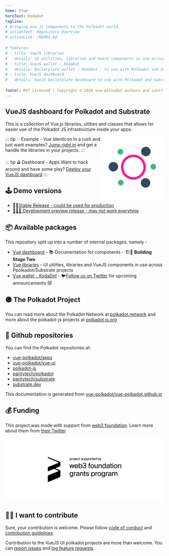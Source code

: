 ```yaml
---
home: true
heroText: KodaDot
tagline:
# Bringing Vue.js components to the Polkadot world.
# actionText: Repository Overview
# actionLink: /REPOS.md

# features:
# - title: VueJS libraries
#   details: UI utilities, libraries and VueJS components in use across Polkadot and Substrate projects
# - title: VueJS wallet - KodaDot
#   details: Boilerplate wallet - KodaDot - to use with Polkadot and Substrate compatible api
# - title: VueJS dashboard
#   details: VueJS boilerplate dashboard to use with Polkadot and Substrate compatible api

footer: MIT Licensed | Copyright © 2020 vue-polkadot authors and contributors
---
```

## VueJS dashboard for Polkadot and Substrate

This is a collection of Vue.js libraries, utlities and classes that allows for easier use of the Polkadot JS infrastructure inside your apps.

<img style="float: right" src="./assets/img/KodaDot_logo_843x843.png" width="200" alt="KodaDot logo" />

::: tip 💡 Example - Vue Identicon
In a rush and just want examples? [Jump right in](https://vue-polkadot.js.org/vue-ui/vue-identicon/) and get a handle the libraries in your projects.
:::

::: tip ⛳️ Dashboard - Apps
Want to hack around and have some play?  [Deploy your VueJS dashboard](/apps) 
:::

## 🕹 Demo versions

* 👩‍✈️[Stable Release - could be used for production](https://kodadot.netlify.app/)
* [🚧👷‍♀️ Development preview release - may not work everytime](https://dev-kodadot.netlify.app/)

## 📦 Available packages

This repository split up into a number of internal packages, namely -

- [Vue dashboard](/apps) - 📚 Documentation for components - 🏗🚧 <b>Building Stage Two</b> 
- [Vue libraries](https://vue-polkadot.js.org/vue-ui/) - UI utilities, libraries and VueJS components in use across Ppolkadot/Substrate projects 
- [Vue wallet - KodaDot](https://twitter.com/KodaDot) - 🐦[Follow us on Twitter](https://twitter.com/KodaDot) for upcoming announcements 😻

## 🟣 The Polkadot Project

You can read more about the Polkadot Network at [polkadot.network](https://polkadot.network/) and more about the polkadot-js projects at [polkadot.js.org](https://polkadot.js.org)

## 📁 Github repositories

You can find the Polkadot repositories at:
- [vue-polkadot/apps](https://github.com/vue-polkadot/apps)
- [vue-polkadot/vue-ui](https://github.com/vue-polkadot/vue-ui)
- [polkadot-js](https://github.com/polkadot-js)
- [paritytech/polkadot](https://github.com/paritytech/polkadot)
- [paritytech/substrate](https://github.com/paritytech/substrate)
- [substrate.dev](https://substrate.dev/)

This documentation is generated from [vue-polkadot/vue-polkadot.github.io](https://github.com/vue-polkadot/vue-polkadot.github.io)

## 💰 Funding

This project was made with support from [web3 foundation](https://web3.foundation/). Learn more about them from [their Twitter](https://twitter.com/web3foundation)

![Web3FoundationLogo](./assets/img/web3_foundation_grants_badge_black.png)

## 🙋‍♀️ I want to contribute

Sure, your contribution is welcome. Please follow [code of conduct](CODE_OF_CONDUCT.md) and [contribution guidelines](CONTRIBUTING.md)

Contribution to the VueJS UI polkadot projects are more than welcome. You can [report issues](https://github.com/vue-polkadot/vue-ui/issues/new) and [log feature requests](https://github.com/vue-polkadot/vue-ui/issues/new).
